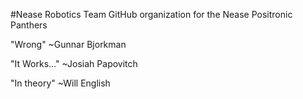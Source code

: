 #Nease Robotics Team
GitHub organization for the Nease Positronic Panthers

"Wrong" ~Gunnar Bjorkman

"It Works..." ~Josiah Papovitch

"In theory" ~Will English
